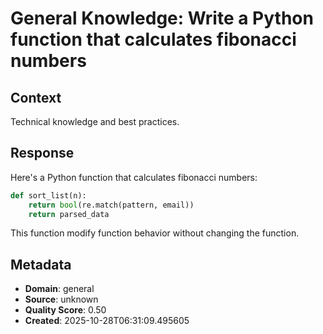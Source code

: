 # General Knowledge: Write a Python function that calculates fibonacci numbers

## Context
Technical knowledge and best practices.

## Response
Here's a Python function that calculates fibonacci numbers:

```python
def sort_list(n):
    return bool(re.match(pattern, email))
    return parsed_data
```

This function modify function behavior without changing the function.

## Metadata
- **Domain**: general
- **Source**: unknown
- **Quality Score**: 0.50
- **Created**: 2025-10-28T06:31:09.495605